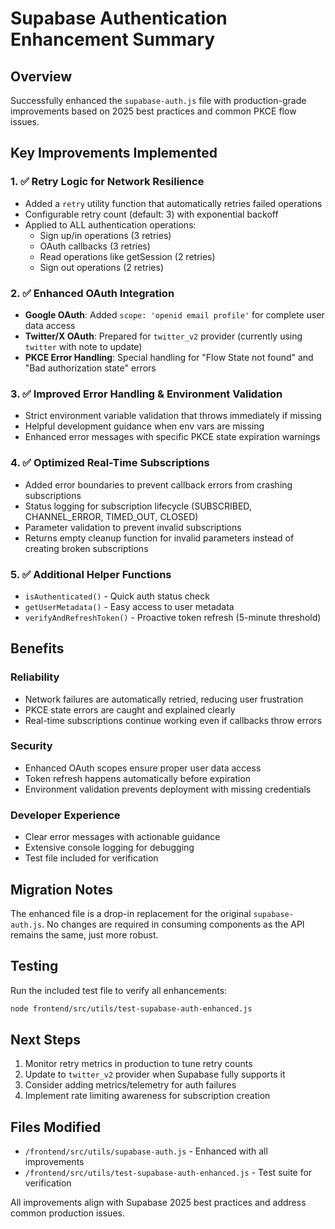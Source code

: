 # Supabase Authentication Enhancement Summary

## Overview
Successfully enhanced the `supabase-auth.js` file with production-grade improvements based on 2025 best practices and common PKCE flow issues.

## Key Improvements Implemented

### 1. ✅ Retry Logic for Network Resilience
- Added a `retry` utility function that automatically retries failed operations
- Configurable retry count (default: 3) with exponential backoff
- Applied to ALL authentication operations:
  - Sign up/in operations (3 retries)
  - OAuth callbacks (3 retries)
  - Read operations like getSession (2 retries)
  - Sign out operations (2 retries)

### 2. ✅ Enhanced OAuth Integration
- **Google OAuth**: Added `scope: 'openid email profile'` for complete user data access
- **Twitter/X OAuth**: Prepared for `twitter_v2` provider (currently using `twitter` with note to update)
- **PKCE Error Handling**: Special handling for "Flow State not found" and "Bad authorization state" errors

### 3. ✅ Improved Error Handling & Environment Validation
- Strict environment variable validation that throws immediately if missing
- Helpful development guidance when env vars are missing
- Enhanced error messages with specific PKCE state expiration warnings

### 4. ✅ Optimized Real-Time Subscriptions
- Added error boundaries to prevent callback errors from crashing subscriptions
- Status logging for subscription lifecycle (SUBSCRIBED, CHANNEL_ERROR, TIMED_OUT, CLOSED)
- Parameter validation to prevent invalid subscriptions
- Returns empty cleanup function for invalid parameters instead of creating broken subscriptions

### 5. ✅ Additional Helper Functions
- `isAuthenticated()` - Quick auth status check
- `getUserMetadata()` - Easy access to user metadata
- `verifyAndRefreshToken()` - Proactive token refresh (5-minute threshold)

## Benefits

### Reliability
- Network failures are automatically retried, reducing user frustration
- PKCE state errors are caught and explained clearly
- Real-time subscriptions continue working even if callbacks throw errors

### Security
- Enhanced OAuth scopes ensure proper user data access
- Token refresh happens automatically before expiration
- Environment validation prevents deployment with missing credentials

### Developer Experience
- Clear error messages with actionable guidance
- Extensive console logging for debugging
- Test file included for verification

## Migration Notes

The enhanced file is a drop-in replacement for the original `supabase-auth.js`. No changes are required in consuming components as the API remains the same, just more robust.

## Testing

Run the included test file to verify all enhancements:
```bash
node frontend/src/utils/test-supabase-auth-enhanced.js
```

## Next Steps

1. Monitor retry metrics in production to tune retry counts
2. Update to `twitter_v2` provider when Supabase fully supports it
3. Consider adding metrics/telemetry for auth failures
4. Implement rate limiting awareness for subscription creation

## Files Modified
- `/frontend/src/utils/supabase-auth.js` - Enhanced with all improvements
- `/frontend/src/utils/test-supabase-auth-enhanced.js` - Test suite for verification

All improvements align with Supabase 2025 best practices and address common production issues.